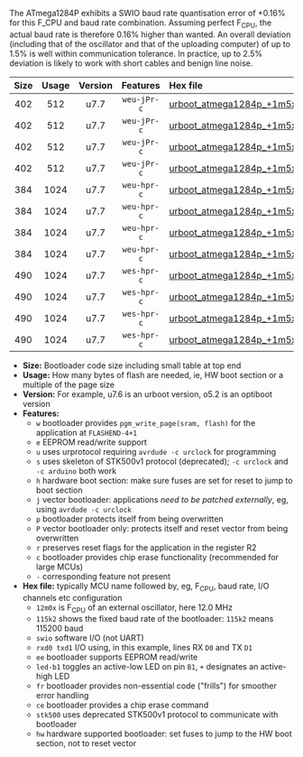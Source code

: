 The ATmega1284P exhibits a SWIO baud rate quantisation error of +0.16% for this F_CPU and baud rate combination. Assuming perfect F<sub>CPU</sub>, the actual baud rate is therefore 0.16% higher than wanted. An overall deviation (including that of the oscillator and that of the uploading computer) of up to 1.5% is well within communication tolerance. In practice, up to 2.5% deviation is likely to work with short cables and benign line noise.

|Size|Usage|Version|Features|Hex file|
|:-:|:-:|:-:|:-:|:--|
|402|512|u7.7|`weu-jPr-c`|[urboot_atmega1284p_+1m5x_++38k4_swio_rxd0_txd1_ee_led+b0_fr_ce.hex](https://raw.githubusercontent.com/stefanrueger/urboot.hex/main/cores/mightycore/atmega1284p/external_oscillator/fcpu_+1m5x/br_++38k4/urboot_atmega1284p_+1m5x_++38k4_swio_rxd0_txd1_ee_led+b0_fr_ce.hex)|
|402|512|u7.7|`weu-jPr-c`|[urboot_atmega1284p_+1m5x_++38k4_swio_rxd0_txd1_ee_led+b7_fr_ce.hex](https://raw.githubusercontent.com/stefanrueger/urboot.hex/main/cores/mightycore/atmega1284p/external_oscillator/fcpu_+1m5x/br_++38k4/urboot_atmega1284p_+1m5x_++38k4_swio_rxd0_txd1_ee_led+b7_fr_ce.hex)|
|402|512|u7.7|`weu-jPr-c`|[urboot_atmega1284p_+1m5x_++38k4_swio_rxd2_txd3_ee_led+b0_fr_ce.hex](https://raw.githubusercontent.com/stefanrueger/urboot.hex/main/cores/mightycore/atmega1284p/external_oscillator/fcpu_+1m5x/br_++38k4/urboot_atmega1284p_+1m5x_++38k4_swio_rxd2_txd3_ee_led+b0_fr_ce.hex)|
|402|512|u7.7|`weu-jPr-c`|[urboot_atmega1284p_+1m5x_++38k4_swio_rxd2_txd3_ee_led+b7_fr_ce.hex](https://raw.githubusercontent.com/stefanrueger/urboot.hex/main/cores/mightycore/atmega1284p/external_oscillator/fcpu_+1m5x/br_++38k4/urboot_atmega1284p_+1m5x_++38k4_swio_rxd2_txd3_ee_led+b7_fr_ce.hex)|
|384|1024|u7.7|`weu-hpr-c`|[urboot_atmega1284p_+1m5x_++38k4_swio_rxd0_txd1_ee_led+b0_fr_ce_hw.hex](https://raw.githubusercontent.com/stefanrueger/urboot.hex/main/cores/mightycore/atmega1284p/external_oscillator/fcpu_+1m5x/br_++38k4/urboot_atmega1284p_+1m5x_++38k4_swio_rxd0_txd1_ee_led+b0_fr_ce_hw.hex)|
|384|1024|u7.7|`weu-hpr-c`|[urboot_atmega1284p_+1m5x_++38k4_swio_rxd0_txd1_ee_led+b7_fr_ce_hw.hex](https://raw.githubusercontent.com/stefanrueger/urboot.hex/main/cores/mightycore/atmega1284p/external_oscillator/fcpu_+1m5x/br_++38k4/urboot_atmega1284p_+1m5x_++38k4_swio_rxd0_txd1_ee_led+b7_fr_ce_hw.hex)|
|384|1024|u7.7|`weu-hpr-c`|[urboot_atmega1284p_+1m5x_++38k4_swio_rxd2_txd3_ee_led+b0_fr_ce_hw.hex](https://raw.githubusercontent.com/stefanrueger/urboot.hex/main/cores/mightycore/atmega1284p/external_oscillator/fcpu_+1m5x/br_++38k4/urboot_atmega1284p_+1m5x_++38k4_swio_rxd2_txd3_ee_led+b0_fr_ce_hw.hex)|
|384|1024|u7.7|`weu-hpr-c`|[urboot_atmega1284p_+1m5x_++38k4_swio_rxd2_txd3_ee_led+b7_fr_ce_hw.hex](https://raw.githubusercontent.com/stefanrueger/urboot.hex/main/cores/mightycore/atmega1284p/external_oscillator/fcpu_+1m5x/br_++38k4/urboot_atmega1284p_+1m5x_++38k4_swio_rxd2_txd3_ee_led+b7_fr_ce_hw.hex)|
|490|1024|u7.7|`wes-hpr-c`|[urboot_atmega1284p_+1m5x_++38k4_swio_rxd0_txd1_ee_led+b0_fr_ce_stk500_hw.hex](https://raw.githubusercontent.com/stefanrueger/urboot.hex/main/cores/mightycore/atmega1284p/external_oscillator/fcpu_+1m5x/br_++38k4/urboot_atmega1284p_+1m5x_++38k4_swio_rxd0_txd1_ee_led+b0_fr_ce_stk500_hw.hex)|
|490|1024|u7.7|`wes-hpr-c`|[urboot_atmega1284p_+1m5x_++38k4_swio_rxd0_txd1_ee_led+b7_fr_ce_stk500_hw.hex](https://raw.githubusercontent.com/stefanrueger/urboot.hex/main/cores/mightycore/atmega1284p/external_oscillator/fcpu_+1m5x/br_++38k4/urboot_atmega1284p_+1m5x_++38k4_swio_rxd0_txd1_ee_led+b7_fr_ce_stk500_hw.hex)|
|490|1024|u7.7|`wes-hpr-c`|[urboot_atmega1284p_+1m5x_++38k4_swio_rxd2_txd3_ee_led+b0_fr_ce_stk500_hw.hex](https://raw.githubusercontent.com/stefanrueger/urboot.hex/main/cores/mightycore/atmega1284p/external_oscillator/fcpu_+1m5x/br_++38k4/urboot_atmega1284p_+1m5x_++38k4_swio_rxd2_txd3_ee_led+b0_fr_ce_stk500_hw.hex)|
|490|1024|u7.7|`wes-hpr-c`|[urboot_atmega1284p_+1m5x_++38k4_swio_rxd2_txd3_ee_led+b7_fr_ce_stk500_hw.hex](https://raw.githubusercontent.com/stefanrueger/urboot.hex/main/cores/mightycore/atmega1284p/external_oscillator/fcpu_+1m5x/br_++38k4/urboot_atmega1284p_+1m5x_++38k4_swio_rxd2_txd3_ee_led+b7_fr_ce_stk500_hw.hex)|

- **Size:** Bootloader code size including small table at top end
- **Usage:** How many bytes of flash are needed, ie, HW boot section or a multiple of the page size
- **Version:** For example, u7.6 is an urboot version, o5.2 is an optiboot version
- **Features:**
  + `w` bootloader provides `pgm_write_page(sram, flash)` for the application at `FLASHEND-4+1`
  + `e` EEPROM read/write support
  + `u` uses urprotocol requiring `avrdude -c urclock` for programming
  + `s` uses skeleton of STK500v1 protocol (deprecated); `-c urclock` and `-c arduino` both work
  + `h` hardware boot section: make sure fuses are set for reset to jump to boot section
  + `j` vector bootloader: applications *need to be patched externally*, eg, using `avrdude -c urclock`
  + `p` bootloader protects itself from being overwritten
  + `P` vector bootloader only: protects itself and reset vector from being overwritten
  + `r` preserves reset flags for the application in the register R2
  + `c` bootloader provides chip erase functionality (recommended for large MCUs)
  + `-` corresponding feature not present
- **Hex file:** typically MCU name followed by, eg, F<sub>CPU</sub>, baud rate, I/O channels etc configuration
  + `12m0x` is F<sub>CPU</sub> of an external oscillator, here 12.0 MHz
  + `115k2` shows the fixed baud rate of the bootloader: `115k2` means 115200 baud
  + `swio` software I/O (not UART)
  + `rxd0 txd1` I/O using, in this example, lines RX `D0` and TX `D1`
  + `ee` bootloader supports EEPROM read/write
  + `led-b1` toggles an active-low LED on pin `B1`, `+` designates an active-high LED
  + `fr` bootloader provides non-essential code ("frills") for smoother error handling
  + `ce` bootloader provides a chip erase command
  + `stk500` uses deprecated STK500v1 protocol to communicate with bootloader
  + `hw` hardware supported bootloader: set fuses to jump to the HW boot section, not to reset vector
